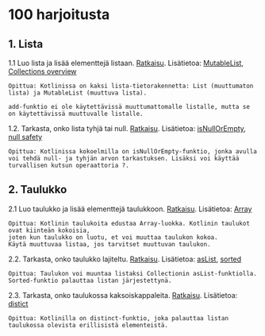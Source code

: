 # 100 harjoitusta

## 1. Lista

1.1 Luo lista ja lisää elementtejä listaan. [Ratkaisu](ratkaisut/lista.kt). Lisätietoa: [MutableList](https://kotlinlang.org/api/latest/jvm/stdlib/kotlin.collections/-mutable-list/), [Collections overview](https://kotlinlang.org/docs/collections-overview.html#collection)

```
Opittua: Kotlinissa on kaksi lista-tietorakennetta: List (muuttumaton lista) ja MutableList (muuttuva lista). 

add-funktio ei ole käytettävissä muuttumattomalle listalle, mutta se on käytettävissä muuttuvalle listalle.
```

1.2. Tarkasta, onko lista tyhjä tai null. [Ratkaisu](ratkaisut/lista.kt). Lisätietoa: [isNullOrEmpty](https://kotlinlang.org/api/latest/jvm/stdlib/kotlin.collections/is-null-or-empty.html), [null safety](https://kotlinlang.org/docs/null-safety.html#safe-calls)

```
Opittua: Kotlinissa kokoelmilla on isNullOrEmpty-funktio, jonka avulla voi tehdä null- ja tyhjän arvon tarkastuksen. Lisäksi voi käyttää turvallisen kutsun operaattoria ?.
```

## 2. Taulukko

2.1 Luo taulukko ja lisää elementtejä taulukkoon. [Ratkaisu](ratkaisut/taulukko.kt). Lisätietoa: [Array](https://kotlinlang.org/docs/basic-types.html#arrays)

```
Opittua: Kotlinin taulukoita edustaa Array-luokka. Kotlinin taulukot ovat kiinteän kokoisia, 
joten kun taulukko on luotu, et voi muuttaa taulukon kokoa. 
Käytä muuttuvaa listaa, jos tarvitset muuttuvan taulukon.
```

2.2. Tarkasta, onko taulukko lajiteltu. [Ratkaisu](ratkaisut/taulukko.kt). Lisätietoa: [asList](https://kotlinlang.org/api/latest/jvm/stdlib/kotlin.collections/as-list.html), [sorted](https://kotlinlang.org/api/latest/jvm/stdlib/kotlin.collections/sorted.html)

```
Opittua: Taulukon voi muuntaa listaksi Collectionin asList-funktiolla. Sorted-funktio palauttaa listan järjestettynä.
```

2.3. Tarkasta, onko taulukossa kaksoiskappaleita. [Ratkaisu](ratkaisut/taulukko.kt). Lisätietoa: [distict](https://kotlinlang.org/api/latest/jvm/stdlib/kotlin.collections/distinct.html)

```
Opittua: Kotlinilla on distinct-funktio, joka palauttaa listan taulukossa olevista erillisistä elementeistä.
```